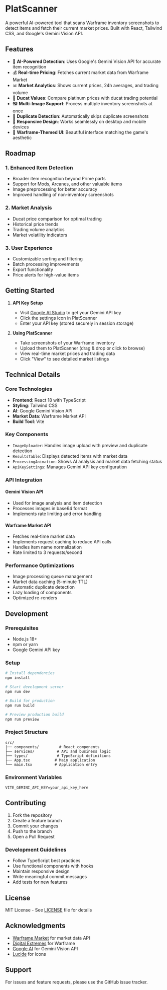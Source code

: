 # PlatScanner

A powerful AI-powered tool that scans Warframe inventory screenshots to detect items and fetch their current market prices. Built with React, Tailwind CSS, and Google's Gemini Vision API.

## Features

- 🤖 **AI-Powered Detection**: Uses Google's Gemini Vision API for accurate item recognition
- 💰 **Real-time Pricing**: Fetches current market data from Warframe Market
- 📊 **Market Analytics**: Shows current prices, 24h averages, and trading volume
- 🎯 **Ducat Values**: Compare platinum prices with ducat trading potential
- 🖼️ **Multi-Image Support**: Process multiple inventory screenshots at once
- 🔄 **Duplicate Detection**: Automatically skips duplicate screenshots
- 📱 **Responsive Design**: Works seamlessly on desktop and mobile devices
- 🎨 **Warframe-Themed UI**: Beautiful interface matching the game's aesthetic

## Roadmap

### 1. Enhanced Item Detection
- Broader item recognition beyond Prime parts
- Support for Mods, Arcanes, and other valuable items
- Image preprocessing for better accuracy
- Improved handling of non-inventory screenshots

### 2. Market Analysis
- Ducat price comparison for optimal trading
- Historical price trends
- Trading volume analytics
- Market volatility indicators

### 3. User Experience
- Customizable sorting and filtering
- Batch processing improvements
- Export functionality
- Price alerts for high-value items

## Getting Started

1. **API Key Setup**
   - Visit [Google AI Studio](https://aistudio.google.com/app/apikey) to get your Gemini API key
   - Click the settings icon in PlatScanner
   - Enter your API key (stored securely in session storage)

2. **Using PlatScanner**
   - Take screenshots of your Warframe inventory
   - Upload them to PlatScanner (drag & drop or click to browse)
   - View real-time market prices and trading data
   - Click "View" to see detailed market listings

## Technical Details

### Core Technologies

- **Frontend**: React 18 with TypeScript
- **Styling**: Tailwind CSS
- **AI**: Google Gemini Vision API
- **Market Data**: Warframe Market API
- **Build Tool**: Vite

### Key Components

- `ImageUploader`: Handles image upload with preview and duplicate detection
- `ResultsTable`: Displays detected items with market data
- `ProcessingAnimation`: Shows AI analysis and market data fetching status
- `ApiKeySettings`: Manages Gemini API key configuration

### API Integration

#### Gemini Vision API
- Used for image analysis and item detection
- Processes images in base64 format
- Implements rate limiting and error handling

#### Warframe Market API
- Fetches real-time market data
- Implements request caching to reduce API calls
- Handles item name normalization
- Rate limited to 3 requests/second

### Performance Optimizations

- Image processing queue management
- Market data caching (5-minute TTL)
- Automatic duplicate detection
- Lazy loading of components
- Optimized re-renders

## Development

### Prerequisites

- Node.js 18+
- npm or yarn
- Google Gemini API key

### Setup

```bash
# Install dependencies
npm install

# Start development server
npm run dev

# Build for production
npm run build

# Preview production build
npm run preview
```

### Project Structure

```
src/
├── components/         # React components
├── services/          # API and business logic
├── types/             # TypeScript definitions
├── App.tsx           # Main application
└── main.tsx          # Application entry
```

### Environment Variables

```env
VITE_GEMINI_API_KEY=your_api_key_here
```

## Contributing

1. Fork the repository
2. Create a feature branch
3. Commit your changes
4. Push to the branch
5. Open a Pull Request

### Development Guidelines

- Follow TypeScript best practices
- Use functional components with hooks
- Maintain responsive design
- Write meaningful commit messages
- Add tests for new features

## License

MIT License - See [LICENSE](LICENSE) file for details

## Acknowledgments

- [Warframe Market](https://warframe.market) for market data API
- [Digital Extremes](https://www.warframe.com) for Warframe
- [Google AI](https://ai.google.dev/) for Gemini Vision API
- [Lucide](https://lucide.dev) for icons

## Support

For issues and feature requests, please use the GitHub issue tracker.